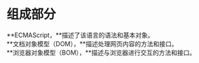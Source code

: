 # 组成部分				
**ECMAScript，**描述了该语言的语法和基本对象。	
**文档对象模型（DOM），**描述处理网页内容的方法和接口。			
**浏览器对象模型（BOM），**描述与浏览器进行交互的方法和接口。 